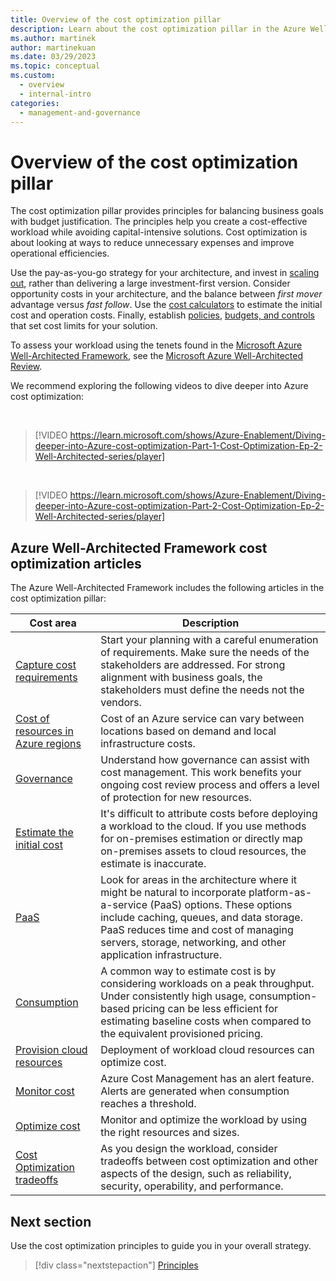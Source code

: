 ```yaml
---
title: Overview of the cost optimization pillar
description: Learn about the cost optimization pillar in the Azure Well-Architected Framework for balancing business goals with operations costs.
ms.author: martinek
author: martinekuan
ms.date: 03/29/2023
ms.topic: conceptual
ms.custom:
  - overview
  - internal-intro
categories:
  - management-and-governance
---
```


# Overview of the cost optimization pillar

The cost optimization pillar provides principles for balancing business goals with budget justification. The principles help you create a cost-effective workload while avoiding capital-intensive solutions. Cost optimization is about looking at ways to reduce unnecessary expenses and improve operational efficiencies.

Use the pay-as-you-go strategy for your architecture, and invest in [scaling out](optimize-autoscale.md), rather than delivering a large investment-first version. Consider opportunity costs in your architecture, and the balance between *first mover* advantage versus *fast follow*. Use the [cost calculators](https://azure.microsoft.com/pricing/calculator/) to estimate the initial cost and operation costs. Finally, establish [policies](principles.md), [budgets, and controls](monitor-alert.md) that set cost limits for your solution.

To assess your workload using the tenets found in the [Microsoft Azure Well-Architected Framework](/azure/architecture/framework/), see the [Microsoft Azure Well-Architected Review](/assessments/?id=azure-architecture-review&mode=pre-assessment).

We recommend exploring the following videos to dive deeper into Azure cost optimization:

<!-- markdownlint-disable MD034 -->

<br/>

> [!VIDEO https://learn.microsoft.com/shows/Azure-Enablement/Diving-deeper-into-Azure-cost-optimization-Part-1-Cost-Optimization-Ep-2-Well-Architected-series/player]
<br>

> [!VIDEO https://learn.microsoft.com/shows/Azure-Enablement/Diving-deeper-into-Azure-cost-optimization-Part-2-Cost-Optimization-Ep-2-Well-Architected-series/player]

<!-- markdownlint-enable MD034 -->

## Azure Well-Architected Framework cost optimization articles

The Azure Well-Architected Framework includes the following articles in the cost optimization pillar:

| Cost area | Description |
|------------|-------------|
|[Capture cost requirements](./design-capture-requirements.md)| Start your planning with a careful enumeration of requirements. Make sure the needs of the stakeholders are addressed. For strong alignment with business goals, the stakeholders must define the needs not the vendors.|
|[Cost of resources in Azure regions](./design-regions.md)|Cost of an Azure service can vary between locations based on demand and local infrastructure costs.|
|[Governance](./design-governance.md)| Understand how governance can assist with cost management. This work benefits your ongoing cost review process and offers a level of protection for new resources.|
|[Estimate the initial cost](./design-initial-estimate.md)|It's difficult to attribute costs before deploying a workload to the cloud. If you use methods for on-premises estimation or directly map on-premises assets to cloud resources, the estimate is inaccurate.|
|[PaaS](./design-paas.md)| Look for areas in the architecture where it might be natural to incorporate platform-as-a-service (PaaS) options. These options include caching, queues, and data storage. PaaS reduces time and cost of managing servers, storage, networking, and other application infrastructure.|
|[Consumption](./design-price.md)|A common way to estimate cost is by considering workloads on a peak throughput. Under consistently high usage, consumption-based pricing can be less efficient for estimating baseline costs when compared to the equivalent provisioned pricing.|
|[Provision cloud resources](./provision-checklist.md)|Deployment of workload cloud resources can optimize cost.|
|[Monitor cost](./monitor-alert.md)|Azure Cost Management has an alert feature. Alerts are generated when consumption reaches a threshold.|
|[Optimize cost](./optimize-checklist.md)|Monitor and optimize the workload by using the right resources and sizes.
|[Cost Optimization tradeoffs](./tradeoffs.md)|As you design the workload, consider tradeoffs between cost optimization and other aspects of the design, such as reliability, security, operability, and performance.

## Next section

Use the cost optimization principles to guide you in your overall strategy.

> [!div class="nextstepaction"]
> [Principles](principles.md)
